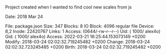 Project created when I wanted to find cool new scales from js

Date: 2018 Mar 24

  File: package.json
  Size: 347       	Blocks: 8          IO Block: 4096   regular file
Device: 8,2	Inode: 22420767    Links: 1
Access: (0644/-rw-r--r--)  Uid: ( 1000/  alex4o)   Gid: ( 1000/  alex4o)
Access: 2022-03-21 16:25:44.153073149 +0200
Modify: 2018-03-24 02:02:32.719245482 +0200
Change: 2018-03-24 02:02:32.723245485 +0200
 Birth: 2018-03-24 02:02:32.719245482 +0200

